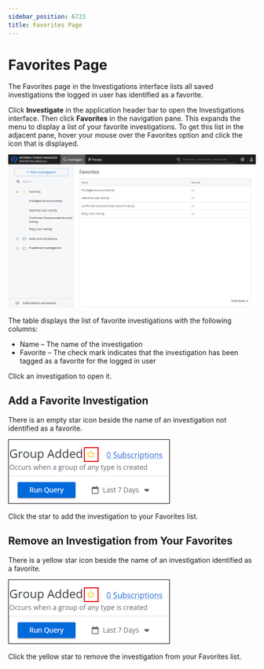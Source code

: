 ```yaml
---
sidebar_position: 6723
title: Favorites Page
---
```


# Favorites Page

The Favorites page in the Investigations interface lists all saved investigations the logged in user has identified as a favorite.

Click **Investigate** in the application header bar to open the Investigations interface. Then click **Favorites** in the navigation pane. This expands the menu to display a list of your favorite investigations. To get this list in the adjacent pane, hover your mouse over the Favorites option and click the icon that is displayed.

![Investigation interface on the Favorites page](../../../../../../static/images/ThreatPrevention_7.5/Content/Resources/Images/ThreatPrevention/Reporting/Investigations/Favorites.png "Investigation interface on the Favorites page")

The table displays the list of favorite investigations with the following columns:

* Name – The name of the investigation
* Favorite – The check mark indicates that the investigation has been tagged as a favorite for the logged in user

Click an investigation to open it.

## Add a Favorite Investigation

There is an empty star icon beside the name of an investigation not identified as a favorite.

![Empty star showing that investigation is not a favorite](../../../../../../static/images/ThreatPrevention_7.5/Content/Resources/Images/ThreatManager/Admin/Investigations/FavoriteSelectedTM.png "Empty star showing that investigation is not a favorite")

Click the star to add the investigation to your Favorites list.

## Remove an Investigation from Your Favorites

There is a yellow star icon beside the name of an investigation identified as a favorite.

![Favorite investigation star icon selected](../../../../../../static/images/ThreatPrevention_7.5/Content/Resources/Images/ThreatManager/Admin/Investigations/FavoriteSelectedTM.png "Favorite investigation star icon selected")

Click the yellow star to remove the investigation from your Favorites list.